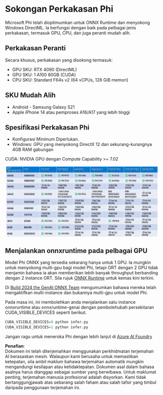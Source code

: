 # Sokongan Perkakasan Phi

Microsoft Phi telah dioptimumkan untuk ONNX Runtime dan menyokong Windows DirectML. Ia berfungsi dengan baik pada pelbagai jenis perkakasan, termasuk GPU, CPU, dan juga peranti mudah alih.

## Perkakasan Peranti
Secara khusus, perkakasan yang disokong termasuk:

- GPU SKU: RTX 4090 (DirectML)
- GPU SKU: 1 A100 80GB (CUDA)
- CPU SKU: Standard F64s v2 (64 vCPUs, 128 GiB memori)

## SKU Mudah Alih

- Android - Samsung Galaxy S21
- Apple iPhone 14 atau pemproses A16/A17 yang lebih tinggi

## Spesifikasi Perkakasan Phi

- Konfigurasi Minimum Diperlukan.
- Windows: GPU yang menyokong DirectX 12 dan sekurang-kurangnya 4GB RAM gabungan

CUDA: NVIDIA GPU dengan Compute Capability >= 7.02

![HardwareSupport](../../../../../translated_images/01.phihardware.925db5699da7752cf486314e6db087580583cfbcd548970f8a257e31a8aa862c.ms.png)

## Menjalankan onnxruntime pada pelbagai GPU

Model Phi ONNX yang tersedia sekarang hanya untuk 1 GPU. Ia mungkin untuk menyokong multi-gpu bagi model Phi, tetapi ORT dengan 2 GPU tidak menjamin bahawa ia akan memberikan lebih banyak throughput berbanding dengan 2 instance ORT. Sila rujuk [ONNX Runtime](https://onnxruntime.ai/) untuk kemas kini terkini.

Di [Build 2024 the GenAI ONNX Team](https://youtu.be/WLW4SE8M9i8?si=EtG04UwDvcjunyfC) mengumumkan bahawa mereka telah mengaktifkan multi-instance dan bukannya multi-gpu untuk model Phi.

Pada masa ini, ini membolehkan anda menjalankan satu instance onnxruntime atau onnxruntime-genai dengan pembolehubah persekitaran CUDA_VISIBLE_DEVICES seperti berikut.

```Python
CUDA_VISIBLE_DEVICES=0 python infer.py
CUDA_VISIBLE_DEVICES=1 python infer.py
```

Jangan ragu untuk meneroka Phi dengan lebih lanjut di [Azure AI Foundry](https://ai.azure.com)

**Penafian**:  
Dokumen ini telah diterjemahkan menggunakan perkhidmatan terjemahan AI berasaskan mesin. Walaupun kami berusaha untuk memastikan ketepatan, sila ambil maklum bahawa terjemahan automatik mungkin mengandungi kesilapan atau ketidaktepatan. Dokumen asal dalam bahasa asalnya harus dianggap sebagai sumber yang berwibawa. Untuk maklumat penting, terjemahan manusia profesional adalah disyorkan. Kami tidak bertanggungjawab atas sebarang salah faham atau salah tafsir yang timbul daripada penggunaan terjemahan ini.